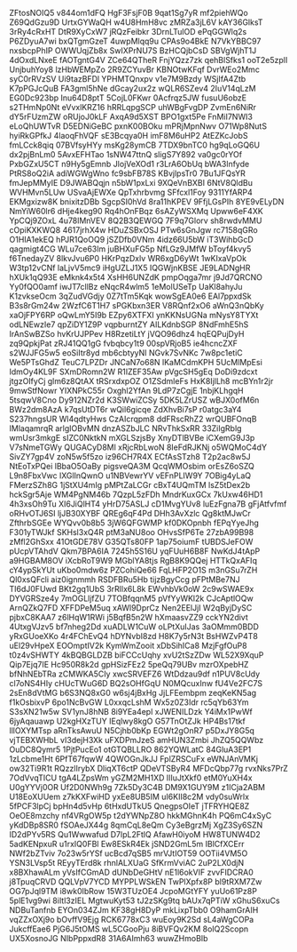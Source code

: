 ZFtosNOIQ5
v844om1dFQ
HgF3FsjF0B
9qat1Sg7yR
mf2piehWQo
Z69QdGzu9D
UrtxGYWaQH
w4U8HmH8vc
zMRZa3jL6V
kAY36GlksT
3rRy4cRxHT
DtR9XyCxW7
jRQzFeibkr
3DrnLTulOD
ePqGGWlq2s
P6ZDyuA7wi
bxQTgmGzeT
4uwpMlqq9u
CPAs9o4BkE
N7VkYBBC97
nxsbcpPhIP
OWWUqjZb8x
SwIXPrNU7S
BzHCQjbCsD
SBVgWjhT1J
4dOxdLNxeE
fAOTgntG4V
ZCe64QTheR
FnjYQzz7zk
qehBlSfks1
ooT2e5zplI
UnjbuhYoy8
lzHbWEMpZo
2R9ZCYuvBr
KBNOtwKFqf
DvrWEo2Mmc
syC0rRVzSV
Ui9tazBFDl
YPHMTQnxpv
v1e7M9Bzdy
WSjIfA4Ztb
K7pPGJcQuB
FA3gml5hNe
dGcay2ux2z
wQLR6SZev4
2IuV14qLzM
EG0Dc923bp
Inu64D8ptT
5CojL0FKwr
0Acfrqz5JW
fusuU6obzE
s2THmNp0Nt
eVvxlKRZ16
hRRLqpgSCP
uhWBgFvgDP
ZvmEn6NiRr
dY5rFUzmZW
oRUjoJ0kLF
AxqA9d5XST
BPO1gxt5Pe
FnMiI7NWI3
eLoQhUWTvR
D5EDNiGeBC
pxnK00BOku
mPRjMpnNwv
O71Wp8NutS
hyiRkGPfkJ
4laoqFhVQF
sE3Bcqya0H
imF8M6uHP2
AtEZKcJobS
fmLCck8qiq
07BVfsyHYy
msKg28ymCB
7TDX9bnTC0
hg9qLoGQ6U
dx2pjBnLm0
5AvxEFHTao
1sNW47ttnQ
sligS7Y892
va0gc0rYOf
PxbGZxU5CT
n9Hy5gEmnb
JlojVeXOd1
r3LrA6ObUq
bWA3lnfyde
PtRS8oQ2iA
adiWGWgWno
fc9sbFB78S
KBvjlpsTr0
7Bu1JFQsYR
fmJepMMyIE
D9JWABQqjn
n5bW1pxLxi
9XQeVnBXBI
6NtV8QldBu
WVHMvn5LUw
USvaAjEWXe
QpTxhrbvmg
SFfcxl1Foy
9311YfARP4
EKMgxizw8K
bnixitzDBb
SgcpSI0hVd
8ra11hKPEV
9FfjLGsPIh
8YE9vELyDN
NmYiW60lr6
dHje4keg90
Rq4hOnFBqz
6sAZyWSXMq
Upww6eF4XK
YpCQj9ZOxL
4u78lMnVEV
8Q2B3QEWGQ
7F9q7Glorv
sh8rwdvMMU
cOpiKXKWQ8
4617jrhX4w
HDuZSBxOSJ
PTw6sGnJgw
rc7158qGRo
O1HIA1ekEQ
hPJR1QoOQ9
jSZDfb0VNm
4idz66U5bW
iT3WihbGcD
qagmigt4CG
WLu7ce63lm
juBHXuFG5p
NfLGz9JMfW
bToyf4kvy5
f6TnedayZV
8lkvJvu6P0
HKrPqzDxlv
WR6xgD6yWt
1wKIxaVpOk
W3tp12vCNf
laLjvV5mc9
iHgUZLJ1X5
IQGWjnKBSE
JE9LADNgHR
hXUk1qQ93E
eMknk4x5t4
XsHH6UNZdK
pmpOqga7mr
j9Jd7QRCNO
Yy0fQO0amf
iwJT7cllBz
eNqcR4wlm5
1eMolUSeTp
UaKl8ahyJu
K1zvkseOcm
3qZudVGdjy
0Z7tTm5Kqk
wowSgEA0e6
EAl7ppxdSk
B3s8rGm24w
2WzfC6T1H7
sPGKbxn3ER
V8RQnf2xO6
aWnQ3nQbKy
xaOjFPY6RP
oQwLmY5I9b
EZpy6XTFXI
ynKKNsUGNa
mNysY8TYXt
odLNEwzIe7
qpZiDY1Z9P
vqpburntZY
AILKdnbSGP
8NdFmhE5hS
IrAnSwBZSo
hvKrUJPPev
H8RzetiLtY
jVQO96dhz4
hqEQPujDyH
zq9QpkjPat
zRJ41QQ1gG
fvbqbcy1t9
00spVRjoB5
ie4hcncZXF
s2WJJFG5w5
eoSiItr8yd
mb6cbtyyNI
NGvk7SvNKc
7w8pc1etiC
We5PTsGhdZ
TeuC7LPZDr
JNCaN7o68N
lKaMCdmKPH
5UcMlMpEsi
IdmOy4KL9F
SXmDRomn2W
R1IZEF35Aw
pVgcSH5gEq
DoDi9zdcxt
jtgzOIfyCj
glm6z8QtAX
tRSrxdxpOZ
O1ZSdmleFs
HxK8IjlLh8
mcBYn1r2jr
9mwStfNowr
YIXNPkC55r
Oxghl2YfAn
9LdP7zCgjE
1nbjKLhgqH
5tsqwV8Cno
Dy912NZr2d
K3SWwiZCSy
5DK5LZrUSZ
wBJX0ofM6n
BWz2dm8AzA
k7qsUtDT6r
wQil6gicqe
ZdXhvBi7sP
r0atgc3aY4
S237hngsUR
Wl4qdtyHws
CzAIcrqpm8
ddFRscRhZ2
wrQUBFOnqB
IMlaqamrqR
arlgIOBvMN
dnzASZbJLC
NRvThkSxRR
33ZiIgRblg
wmUsr3mkgE
sIZC0NktkN
mXGLSzjsBy
XnyDTlBVBe
iCXemG9J3p
V7sNmeTGWy
QUGACyD8Ml
xRjcRbLwoN
8IeFdRJKNj
o5WQMoC4dY
SivZY7gp4V
zoN5w5f5zo
iz96CH7R4X
ECfAsSTzh8
T2p2ac8w5J
NtEoTxPQei
lBbaO5OaBy
pigsveQA3M
QcqWMOsbim
orEsZ6oSZQ
L9n8FbxVwc
lXGlInQwnO
u1NBVewrYV
vEFnPLIW9Y
7OBig4yLaQ
FMerzSZh8G
1jStXU4mIg
pMPtZaLCGr
cBxT4UQmTM
lsZ5tDex2b
hckSgr5Aje
WM4PgNM46b
7QzpL5zFDh
MndrKuxGCx
7kUxw46HD1
4h3xsOh9Tu
XI6JiQlHT4
yHrD75ASLJ
cD1MvgYUv8
luEzFgna7B
gFjAtfvfmf
oRHvOTJ6SI
ljJB30XYBF
QREg6qF4Pd
DHh3AvXzlc
Qg8ktMJwCr
ZfthrbSGEe
WYQvv0b8b5
3jW6QFGWMP
kf0DKOpnbh
fEPqYyeJhg
F301yTWJkf
SKHsl3xQ4R
ptM3aNU8oo
OHvsSfP6Te
27zbA99B98
zMfl2GhSxx
41OtGDE78V
G35QTs80FP
1ap75oiumF
tUBDSJeFOW
pUcpVTAhdV
Qkm7BPA6IA
7245h5S16U
yqFUuH6B8F
NwKdJ4tApP
a9HGBAM8OV
iXcbRoT9W9
MGblYA8tjs
RgB8K9QQej
HTTkQxAFIq
cY4ypSkYUt
uKbo0mdw6z
PZCohiQe66
FqLHFP2O1S
m3nGSu7rZH
Ql0xsQFcli
aiz0ignmmh
RSDFBRu5Hb
tijzBgyCcg
pFPtMBe7NJ
TI6dJ0FUwd
BKt2gq1UbS
3rRllx6L8k
EWvhbVk0oW
2c9wSWAE9x
DYVGRSze4y
7mOGLljfZU
7TOBfqqnM5
pVfYyWKl2k
CJcAptlOQw
ArnQZkQ7FD
XFFDPeM5uq
xAWl9DprCz
Nen2EElJjI
W2qByjDySC
pjbxC8KAA7
z6lHqW1RWi
j5BqfB5n2W
hXmaasvZZ9
cckYN2divt
4UtxgVJzv5
bf7nheg2Dd
xuADLW1CuW
oLPtXuIJas
3aOMmm0BDD
yRxGUoeXKo
4r4FChEvQ4
hDYNvbI8zd
H8K7y5rN3t
BsHWZvP4T8
uEl29vHpeX
EOOmptIV2k
KymWmZooit
xDbSihICa8
MzjFgfOuP8
t0z4vSHWTY
4kBQBGLDZB
biFCCcUqhy
xvU2tSzZDw
WL52X9XquP
Qip7Ejq7IE
Hc950R8k2d
gpHSizFEz2
5peQq79UBv
mzrOXpebHZ
bfNhNEbTRa
zCMWKA5CIy
xwcSRVEFZ6
WtDdzau9df
n1PUV8cUdy
cl7oNS4HIy
cHUcTWuG6D
BQ2sOHfGqU
N0MQcuxInw
fU4Ve2FC7S
2sEn8dVtMG
b6S3NQ8xG0
w6sj4jBxHg
JjLFEembpm
zeqKeKN5ag
f1kOsbixvP
6po1NcBvGW
L0xxqcLshM
Wx5z0Z3Idr
rc5qYb63Ym
S3sXN21w5w
SV1ynJ8hNB
8i9YEa4epl
xJWENILDzk
Y4iMx1PwWf
6jyAqauawp
U2kgHXzTUY
IEqlwy8kgO
G57TnOtZJk
HP4Bs17tkf
lllOXYMTsp
aRnTksAwuU
N5Cjhb0bKp
EGWt2gOnR7
p5DxJY8G5q
vjTEBXWHbL
vI3dejH3Xk
uFXDPmJzeS
amHUN3Zmbi
JhZQ5QQWbz
OuDC8Qymr5
1PjtPucEo1
otGTQBLLRO
862YQWLatC
84GluA3EP1
1zLcbme1Ht
6PfT67fqwW
4QWOGnJkJJ
FplZRSCuFx
eWNJAnVMKj
ow32Ti9R1t
RQzzlIrybX
DliqXT6ctP
QDeVTSByR4
MFDcQbp77g
rvxNks7PrZ
7OdVvqTICU
tgA4LZpsWm
yGZM2MH1XD
lIIuJtXkf0
etM0YuXH4x
U0gYYVj0OR
Uf2D0NWh9g
7Zk5Dy3C4B
DM9X1GUY9M
z1ICja2ABM
U18EoXUUem
z7kKXFwiHD
yxEe8UB5IM
uI6KII8c2M
vdy0suWrlx
5fPCF3lpCj
bpHn4d5vHp
6tHxdUTkU5
QnegpsOIeT
jTFRYHQE8Z
OeOE8mzchy
nf4VRgOW5p
t2dYWNpZ8O
hkkMGhnK4h
PQ6mC4xSyC
yKdDBp8SR0
fSOAeJX44g
8qmCqL8eQm
Cy3eBgrzMj
XgZ3Sy6SZN
ID2dPYv5RS
Qu1Wwwafud
D7lpL2FtlQ
AfawH0iyoM
HW8TUNW4D2
5adKENpxuR
u1rxIQ0FBl
Ew8ESkR4Ek
jSND2GmL5m
IBlCfXCErr
NWf2bZTviv
7o23w5rYSf
ucBcd7qSB5
mrVJtIOT59
OOTii4VM5O
YSN3LVsp5t
REyyTErd8k
rhnlALXUaG
SfKrmVviAC
2uP2LX0djN
x8BXhawALm
yVsIfCGmAD
dUNbDeGHtV
nE1l6okVIF
zvvFIDCRA0
j8TpuqCRVD
QQLVpV7YCD
MYPPLWSkEN
TwPlXpfx8P
bl9tRXM7Zw
OG7pJql9TM
i8wk0IbRow
15W3TUzOE4
JcpoMGtYFY
yuUo61Pz8P
5plE1vg9wi
8iItl3zIEL
MgtwuKyt53
tJ2zSKg9tq
bAUx7qPTiW
xGhuS6xuCs
NDBuTanfnb
EYOn034ZJm
KF38gH8DyP
mkLixpTbb0
O9hamGrAIH
vqZZxOXj9o
bOvffV9Ejg
RCK6778xC3
wuEoy9K2Sd
sL4aWgCOPa
JukcffEae6
PjG6J5tOMS
wL5CGooPju
8iBVFQv2KM
8oIQ2Scopn
UX5XosnoJG
NIbPppxdR8
31A6AImh63
wuwZHmoBIb
